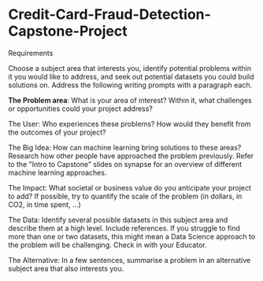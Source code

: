 # Credit-Card-Fraud-Detection-Capstone-Project

Requirements

Choose a subject area that interests you, identify potential problems within it you would like to address, and seek out potential datasets you could build solutions on. Address the following writing prompts with a paragraph each.

**The Problem area**: What is your area of interest? Within it, what challenges or opportunities could your project address?

The User: Who experiences these problems? How would they benefit from the outcomes of your project?

The Big Idea: How can machine learning bring solutions to these areas? Research how other people have approached the problem previously. Refer to the "Intro to Capstone" slides on synapse for an overview of different machine learning approaches.

The Impact: What societal or business value do you anticipate your project to add? If possible, try to quantify the scale of the problem (in dollars, in CO2, in time spent, ...)

The Data: Identify several possible datasets in this subject area and describe them at a high level. Include references. If you struggle to find more than one or two datasets, this might mean a Data Science approach to the problem will be challenging. Check in with your Educator.

The Alternative: In a few sentences, summarise a problem in an alternative subject area that also interests you.


